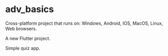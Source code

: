# adv_basics
Cross-platform project that runs on: Windows, Android, IOS, MacOS, Linux, Web browsers.

A new Flutter project.

Simple quiz app.
